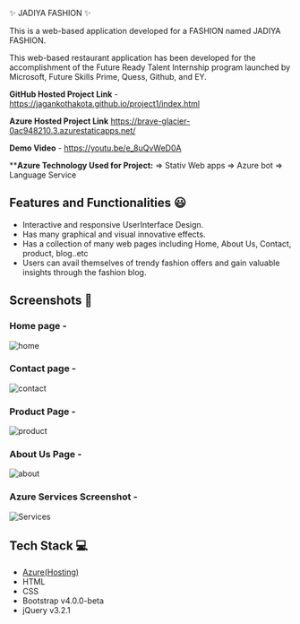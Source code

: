 ✨ JADIYA FASHION  ✨

This is a web-based application developed for a FASHION named JADIYA FASHION.

This web-based restaurant application has been developed for the accomplishment of the Future Ready Talent Internship program launched by Microsoft, Future Skills Prime, Quess, Github, and EY.

**GitHub Hosted Project Link** - https://jagankothakota.github.io/project1/index.html

**Azure Hosted Project Link** https://brave-glacier-0ac948210.3.azurestaticapps.net/

**Demo Video** -  https://youtu.be/e_8uQvWeD0A

****Azure Technology Used for Project:**
=> Stativ Web apps
=> Azure bot
=> Language Service

## Features and Functionalities 😃

- Interactive and responsive UserInterface Design.
- Has many graphical and visual innovative effects.
- Has a collection of many web pages including Home, About Us, Contact, product, blog..etc
- Users can avail themselves of trendy fashion offers and gain valuable insights through the fashion blog.



## Screenshots 📸

### Home page -   
![home](https://github.com/jagankothakota/project1/assets/59262973/47d43fe9-ce4c-4389-9805-847bc2c49fc3)

### Contact page -
![contact](https://github.com/jagankothakota/project1/assets/59262973/4a79d667-d42e-4f75-a0bf-593d5988b5b6)

### Product Page -
![product](https://github.com/jagankothakota/project1/assets/59262973/2ffa5892-97ce-4426-9eb6-2f433d97a37c)

### About Us Page -
![about](https://github.com/jagankothakota/project1/assets/59262973/60e68f1c-0199-4b40-807a-f030ccb616a6)

### Azure Services Screenshot -

![Services](https://github.com/jagankothakota/project1/assets/59262973/8a14a1fe-c244-4cf3-a99f-c2cc8a5bb9f6)


## Tech Stack 💻

- [Azure(Hosting)](https://azure.microsoft.com/en-in/features/azure-portal/)
- HTML
- CSS
- Bootstrap v4.0.0-beta
- jQuery v3.2.1

